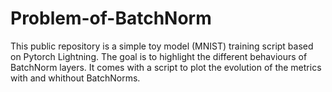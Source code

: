 # Problem-of-BatchNorm

This public repository is a simple toy model (MNIST) training script based on Pytorch Lightning.
The goal is to highlight the different behaviours of BatchNorm layers.
It comes with a script to plot the evolution of the metrics with and whithout BatchNorms.
